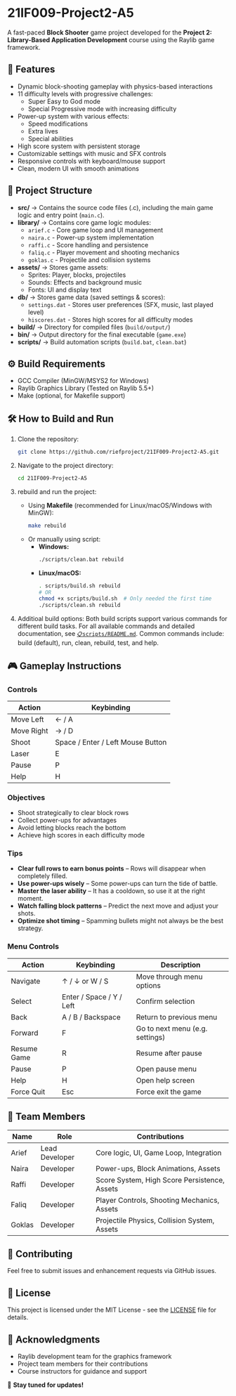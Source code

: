 # 21IF009-Project2-A5

A fast-paced **Block Shooter** game project developed for the **Project 2: Library-Based Application Development** course using the Raylib game framework.

## 📌 Features

-   Dynamic block-shooting gameplay with physics-based interactions
-   11 difficulty levels with progressive challenges:
    -   Super Easy to God mode
    -   Special Progressive mode with increasing difficulty
-   Power-up system with various effects:
    -   Speed modifications
    -   Extra lives
    -   Special abilities
-   High score system with persistent storage
-   Customizable settings with music and SFX controls
-   Responsive controls with keyboard/mouse support
-   Clean, modern UI with smooth animations

## 📂 Project Structure

-   **src/** → Contains the source code files (.c), including the main game logic and entry point (`main.c`).
-   **library/** → Contains core game logic modules:
    -   `arief.c` - Core game loop and UI management
    -   `naira.c` - Power-up system implementation
    -   `raffi.c` - Score handling and persistence
    -   `faliq.c` - Player movement and shooting mechanics
    -   `goklas.c` - Projectile and collision systems
-   **assets/** → Stores game assets:
    -   Sprites: Player, blocks, projectiles
    -   Sounds: Effects and background music
    -   Fonts: UI and display text
-   **db/** → Stores game data (saved settings & scores):
    -   `settings.dat` - Stores user preferences (SFX, music, last played level)
    -   `hiscores.dat` - Stores high scores for all difficulty modes
-   **build/** → Directory for compiled files (`build/output/`)
-   **bin/** → Output directory for the final executable (`game.exe`)
-   **scripts/** → Build automation scripts (`build.bat`, `clean.bat`)

## ⚙️ Build Requirements

-   GCC Compiler (MinGW/MSYS2 for Windows)
-   Raylib Graphics Library (Tested on Raylib 5.5+)
-   Make (optional, for Makefile support)

## 🛠️ How to Build and Run

1. Clone the repository:
    ```bash
    git clone https://github.com/riefproject/21IF009-Project2-A5.git
    ```
2. Navigate to the project directory:

    ```bash
    cd 21IF009-Project2-A5
    ```

3. rebuild and run the project:

    - Using **Makefile** (recommended for Linux/macOS/Windows with MinGW):
        ```bash
        make rebuild
        ```
    - Or manually using script:
        - **Windows:**
            ```sh
            ./scripts/clean.bat rebuild
            ```
        - **Linux/macOS:**
            ```sh
            . scripts/build.sh rebuild
            # OR
            chmod +x scripts/build.sh  # Only needed the first time
            ./scripts/clean.sh rebuild
            ```

4. Additioal build options:
   Both build scripts support various commands for different build tasks. For all available commands and detailed documentation, see [`📋scripts/README.md`](https://github.com/riefproject/21IF009-Project2-A5/blob/main/scripts). Common commands include: build (default), run, clean, rebuild, test, and help.

## 🎮 Gameplay Instructions

### Controls

| Action     | Keybinding                        |
| ---------- | --------------------------------- |
| Move Left  | ← / A                             |
| Move Right | → / D                             |
| Shoot      | Space / Enter / Left Mouse Button |
| Laser      | E                                 |
| Pause      | P                                 |
| Help       | H                                 |

### Objectives

-   Shoot strategically to clear block rows
-   Collect power-ups for advantages
-   Avoid letting blocks reach the bottom
-   Achieve high scores in each difficulty mode

### Tips

-   **Clear full rows to earn bonus points** – Rows will disappear when completely filled.
-   **Use power-ups wisely** – Some power-ups can turn the tide of battle.
-   **Master the laser ability** – It has a cooldown, so use it at the right moment.
-   **Watch falling block patterns** – Predict the next move and adjust your shots.
-   **Optimize shot timing** – Spamming bullets might not always be the best strategy.

### Menu Controls

| Action      | Keybinding               | Description                     |
| ----------- | ------------------------ | ------------------------------- |
| Navigate    | ↑ / ↓ or W / S           | Move through menu options       |
| Select      | Enter / Space / Y / Left | Confirm selection               |
| Back        | A / B / Backspace        | Return to previous menu         |
| Forward     | F                        | Go to next menu (e.g. settings) |
| Resume Game | R                        | Resume after pause              |
| Pause       | P                        | Open pause menu                 |
| Help        | H                        | Open help screen                |
| Force Quit  | Esc                      | Force exit the game             |

## 📝 Team Members

| Name   | Role           | Contributions                                |
| ------ | -------------- | -------------------------------------------- |
| Arief  | Lead Developer | Core logic, UI, Game Loop, Integration       |
| Naira  | Developer      | Power-ups, Block Animations, Assets          |
| Raffi  | Developer      | Score System, High Score Persistence, Assets |
| Faliq  | Developer      | Player Controls, Shooting Mechanics, Assets  |
| Goklas | Developer      | Projectile Physics, Collision System, Assets |

## 🤝 Contributing

Feel free to submit issues and enhancement requests via GitHub issues.

## 📄 License

This project is licensed under the MIT License - see the [LICENSE](LICENSE) file for details.

## 🙏 Acknowledgments

-   Raylib development team for the graphics framework
-   Project team members for their contributions
-   Course instructors for guidance and support

🚀 **Stay tuned for updates!**
